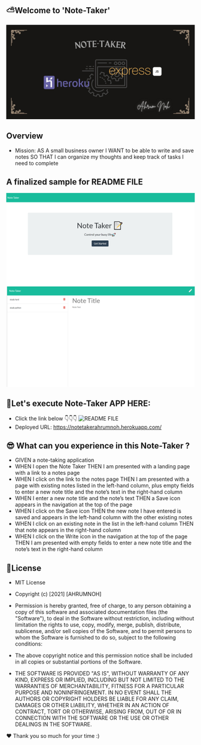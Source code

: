 ## ⛅Welcome to 'Note-Taker'

![Title](https://github.com/ahrumnoh/note-taker/blob/main/public/assets/images/Note-Taker.jpg?raw=true)



## Overview

* Mission: AS A small business owner
I WANT to be able to write and save notes
SO THAT I can organize my thoughts and keep track of tasks I need to complete



## A finalized sample for README FILE
![README FILE](https://github.com/ahrumnoh/note-taker/blob/main/public/assets/images/2021-08-15%20(10).png?raw=true)
![README FILE](https://github.com/ahrumnoh/note-taker/blob/main/public/assets/images/2021-08-15%20(11).png?raw=true)



## 🚩Let's execute Note-Taker APP HERE:
* Click the link below 👇👇👇
![README FILE](https://notetakerahrumnoh.herokuapp.com/)
* Deployed URL: https://notetakerahrumnoh.herokuapp.com/



## 😎 What can you experience in this Note-Taker ?

* GIVEN a note-taking application
* WHEN I open the Note Taker
THEN I am presented with a landing page with a link to a notes page
* WHEN I click on the link to the notes page
THEN I am presented with a page with existing notes listed in the left-hand column, plus empty fields to enter a new note title and the note’s text in the right-hand column
* WHEN I enter a new note title and the note’s text
THEN a Save icon appears in the navigation at the top of the page
* WHEN I click on the Save icon
THEN the new note I have entered is saved and appears in the left-hand column with the other existing notes
* WHEN I click on an existing note in the list in the left-hand column
THEN that note appears in the right-hand column
* WHEN I click on the Write icon in the navigation at the top of the page
THEN I am presented with empty fields to enter a new note title and the note’s text in the right-hand column




## 🚩License

* MIT License
* Copyright (c) [2021] [AHRUMNOH]

* Permission is hereby granted, free of charge, to any person obtaining a copy
of this software and associated documentation files (the "Software"), to deal
in the Software without restriction, including without limitation the rights
to use, copy, modify, merge, publish, distribute, sublicense, and/or sell
copies of the Software, and to permit persons to whom the Software is
furnished to do so, subject to the following conditions:

* The above copyright notice and this permission notice shall be included in all
copies or substantial portions of the Software.

* THE SOFTWARE IS PROVIDED "AS IS", WITHOUT WARRANTY OF ANY KIND, EXPRESS OR
IMPLIED, INCLUDING BUT NOT LIMITED TO THE WARRANTIES OF MERCHANTABILITY,
FITNESS FOR A PARTICULAR PURPOSE AND NONINFRINGEMENT. IN NO EVENT SHALL THE
AUTHORS OR COPYRIGHT HOLDERS BE LIABLE FOR ANY CLAIM, DAMAGES OR OTHER
LIABILITY, WHETHER IN AN ACTION OF CONTRACT, TORT OR OTHERWISE, ARISING FROM,
OUT OF OR IN CONNECTION WITH THE SOFTWARE OR THE USE OR OTHER DEALINGS IN THE
SOFTWARE.


❤ Thank you so much for your time :)

